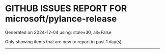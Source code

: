 
# GITHUB ISSUES REPORT FOR microsoft/pylance-release


Generated on 2024-12-04 using: stale=30, all=False


Only showing items that are new to report in past 1 day(s)


---




















